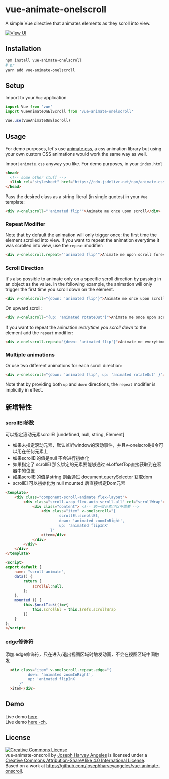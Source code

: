 # vue-animate-onelscroll
A simple Vue directive that animates elements as they scroll into view.

[![View UI](https://img.shields.io/npm/v/view-design.svg?style=flat)](https://www.npmjs.org/package/vue-animate-onelscroll)

## Installation

```sh
npm install vue-animate-onelscroll
# or
yarn add vue-animate-onelscroll
```

## Setup
Import to your `Vue` application
```javascript
import Vue from 'vue'
import VueAnimateOnElScroll from 'vue-animate-onelscroll'

Vue.use(VueAnimateOnElScroll)
```

## Usage
For demo purposes, let's use [animate.css](https://daneden.github.io/animate.css/),
a css animation library but using your own custom CSS animations would work the same way as well.

Import `animate.css` anyway you like. For demo purposes, in your `index.html`
```html
<head>
  <!-- some other stuff -->
  <link rel="stylesheet" href="https://cdn.jsdelivr.net/npm/animate.css@3.5.2/animate.min.css">
</head>
```

Pass the desired class as a string literal (in single quotes) in your `Vue` template:
```html
<div v-onelscroll="'animated flip'">Animate me once upon scroll</div>
```

### Repeat Modifier
Note that by default the animation will only trigger once: the first time the element scrolled into view. If you want to repeat the animation everytime it was scrolled into view, use the `repeat` modifier:
```html
<div v-onelscroll.repeat="'animated flip'">Animate me upon scroll forever</div>
```

### Scroll Direction
It's also possible to animate only on a specific scroll direction by passing in an object as the value. In the following example, the animation will only trigger the first time you scroll down on the element.

```html
<div v-onelscroll="{down: 'animated flip'}">Animate me once upon scroll down</div>
```
On upward scroll:
```html
<div v-onelscroll="{up: 'animated rotateOut'}">Animate me once upon scroll up</div>
```

If you want to repeat the animation *everytime you scroll down* to the element add the `repeat` modifier:

```html
<div v-onelscroll.repeat="{down: 'animated flip'}">Animate me everytime you scroll down on me</div>
```

### Multiple animations
Or use two different animations for each scroll direction:
```html
<div v-onelscroll="{down: 'animated flip', up: 'animated rotateOut' }">Animate me upon scroll forever</div>
```
Note that by providing both `up` and `down` directions, the `repeat` modifier is implicitly in effect.

## 新增特性
### scrollEl参数
可以指定滚动元素scrollEl \[undefined, null, string, Element\]  
- 如果未指定滚动元素，默认监听window的滚动事件，并且v-onelscroll指令可以用在任何元素上
- 如果scrollEl的值是null 不会进行初始化
- 如果指定了 scrollEl 那么绑定的元素要能够通过 el.offsetTop直接获取到在容器中的位置
- 如果scrollEl的值是string 则会通过 document.querySelector 获取dom
- scrollEl 可以初始化为 null mounted 后直接绑定Dom元素

```html
<template>
    <div class="component-scroll-animate flex-layout">
        <div class="scroll-wrap flex-auto scroll-all" ref="scrollWrap">
            <div class="content"> <!-- 这一层元素可以不需要 -->
                <div class="item" v-onelscroll="{
                        scrollEl:scrollEl, 
                        down: 'animated zoomInRight', 
                        up: 'animated flipInX' 
                    }"
                >item</div>
            </div>
        </div>
    </div>
</template>

<script>
export default {
    name: "scroll-animate",
    data() {
        return {
            scrollEl:null,
        };
    },
    mounted () {
        this.$nextTick(()=>{
            this.scrollEl = this.$refs.scrollWrap
        })
    }
};
</script>

```

### edge修饰符

添加.edge修饰符，只在进入/退出视图区域时触发动画，不会在视图区域中间触发
```html
  <div class="item" v-onelscroll.repeat.edge="{
          down: 'animated zoomInRight', 
          up: 'animated flipInX' 
      }"
  >item</div>
```

## Demo

Live demo [here](https://thetime50.github.io/front-laboratory/laboratory/dist/index.html#/animation/scroll-animate).  
Live demo [here -ch](http://thetime50.com/front-laboratory/laboratory/dist/index.html#/animation/scroll-animate).

## License

<a rel="license" href="http://creativecommons.org/licenses/by-sa/4.0/"><img alt="Creative Commons License" style="border-width:0" src="https://i.creativecommons.org/l/by-sa/4.0/88x31.png" /></a><br /><span xmlns:dct="http://purl.org/dc/terms/" href="http://purl.org/dc/dcmitype/Text" property="dct:title" rel="dct:type">vue-animate-onscroll</span> by <a xmlns:cc="http://creativecommons.org/ns#" href="www.josephharveyangeles.com" property="cc:attributionName" rel="cc:attributionURL">Joseph Harvey Angeles</a> is licensed under a <a rel="license" href="http://creativecommons.org/licenses/by-sa/4.0/">Creative Commons Attribution-ShareAlike 4.0 International License</a>.<br />Based on a work at <a xmlns:dct="http://purl.org/dc/terms/" href="https://github.com/josephharveyangeles/vue-animate-onscroll" rel="dct:source">https://github.com/josephharveyangeles/vue-animate-onscroll</a>.